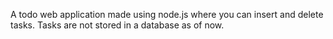 A todo web application made using node.js where you can insert and delete tasks. Tasks are not stored in a database as of now.
